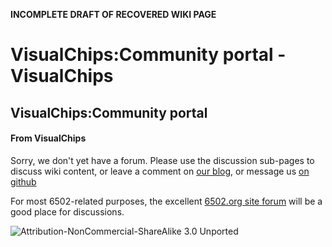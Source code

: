 **INCOMPLETE DRAFT OF RECOVERED WIKI PAGE**

# VisualChips:Community portal - VisualChips


	

	
	


## VisualChips:Community portal


	

		


#### From VisualChips


		

		

		

Sorry, we don't yet have a forum.  Please use the discussion sub-pages to discuss wiki content, or leave a comment on 
[our blog](http://blog.visual6502.org/), or message us 
[on github](http://github.com/trebonian/visual6502)

For most 6502-related purposes, the excellent 
[6502.org site forum](http://forum.6502.org) will be a good place for discussions.



![Attribution-NonCommercial-ShareAlike 3.0 Unported](http://i.creativecommons.org/l/by-nc-sa/3.0/88x31.png)

